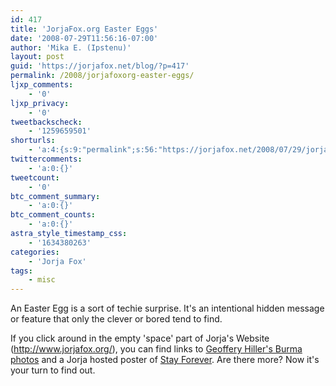 ```yaml
---
id: 417
title: 'JorjaFox.org Easter Eggs'
date: '2008-07-29T11:56:16-07:00'
author: 'Mika E. (Ipstenu)'
layout: post
guid: 'https://jorjafox.net/blog/?p=417'
permalink: /2008/jorjafoxorg-easter-eggs/
ljxp_comments:
    - '0'
ljxp_privacy:
    - '0'
tweetbackscheck:
    - '1259659501'
shorturls:
    - 'a:4:{s:9:"permalink";s:56:"https://jorjafox.net/2008/07/29/jorjafoxorg-easter-eggs/";s:7:"tinyurl";s:25:"http://tinyurl.com/kj6b54";s:4:"isgd";s:18:"http://is.gd/534ih";s:5:"bitly";s:20:"http://bit.ly/6yoa45";}'
twittercomments:
    - 'a:0:{}'
tweetcount:
    - '0'
btc_comment_summary:
    - 'a:0:{}'
btc_comment_counts:
    - 'a:0:{}'
astra_style_timestamp_css:
    - '1634380263'
categories:
    - 'Jorja Fox'
tags:
    - misc
---
```


An Easter Egg is a sort of techie surprise.  It's an intentional hidden message or feature that only the clever or bored tend to find.

If you click around in the empty 'space' part of Jorja's Website (<a href="http://www.jorjafox.org/">http://www.jorjafox.org/</a>), you can find links to <a href="http://hillerphoto.com/burma/">Geoffery Hiller's Burma photos</a> and a Jorja hosted poster of <a href="http://www.jorjafox.org/stay.html">Stay Forever</a>.  Are there more?  Now it's your turn to find out.